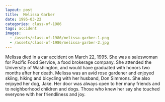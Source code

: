 ```yaml
---
layout: post
title:  Melissa Garber
date: 1995-03-22
categories: class-of-1986
tags: accident
images:
  - /assets/class-of-1986/melissa-garber-1.png
  - /assets/class-of-1986/melissa-garber-2.jpg
---
```

Melissa died in a car accident on March 22, 1995. She was a saleswoman for Pacific Food Service, a food brokerage company. She attended the University of Washington, and would have graduated with honors two months after her death. Melissa was an avid rose gardener and enjoyed skiing, hiking and bicycling with her husband, Don Simmons. She also enjoyed her dog, Jake. Her door was always open to her many friends and to neighborhood children and dogs. Those who knew her say she touched everyone with her friendliness and joy.
